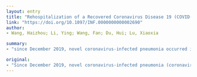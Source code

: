 ```yaml
---
layout: entry
title: "Rehospitalization of a Recovered Coronavirus Disease 19 (COVID-19) Child With Positive Nucleic Acid Detection"
link: "https://doi.org/10.1097/INF.0000000000002690"
author:
- Wang, Haizhou; Li, Ying; Wang, Fan; Du, Hui; Lu, Xiaoxia

summary:
- "since December 2019, novel coronavirus-infected pneumonia occurred in Wuhan and rapidly spread throughout China and beyond. During this period, several recovered patients showed positive results of nucleic acid test again soon after discharge. Herein we reported a case of 8-year-old recovered child, who was rehospitalized again because of unexplained fever. There has been little attention to recovered children from different hospitals. The case of recovered children has been reported."

original:
- "Since December 2019, novel coronavirus-infected pneumonia (coronavirus disease 19) occurred in Wuhan and rapidly spread throughout China and beyond. During this period, increasing of reports found that several recovered patients from different hospitals showed positive results of nucleic acid test again soon after discharge. However, little attention has been paid to recovered children. Herein, we reported a case of 8-year-old recovered child, who was rehospitalized again because of unexplained fever."
---
```


